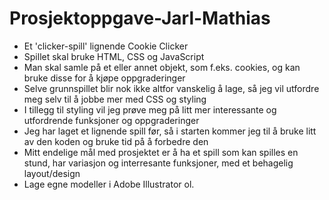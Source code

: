 # Prosjektoppgave-Jarl-Mathias

- Et 'clicker-spill' lignende Cookie Clicker
- Spillet skal bruke HTML, CSS og JavaScript
- Man skal samle på et eller annet objekt, som f.eks. cookies, og kan bruke disse for å kjøpe oppgraderinger
- Selve grunnspillet blir nok ikke altfor vanskelig å lage, så jeg vil utfordre meg selv til å jobbe mer med CSS og styling
- I tillegg til styling vil jeg prøve meg på litt mer interessante og utfordrende funksjoner og oppgraderinger
- Jeg har laget et lignende spill før, så i starten kommer jeg til å bruke litt av den koden og bruke tid på å forbedre den
- Mitt endelige mål med prosjektet er å ha et spill som kan spilles en stund, har variasjon og interresante funksjoner, med et behagelig layout/design
- Lage egne modeller i Adobe Illustrator ol.